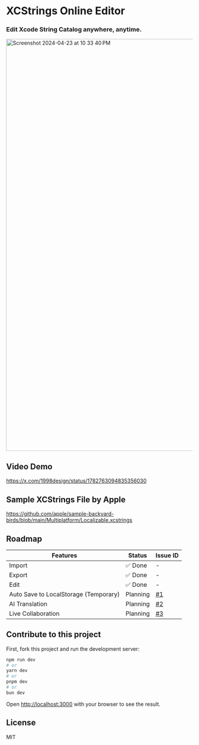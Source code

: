 # XCStrings Online Editor
### Edit Xcode String Catalog anywhere, anytime.

<img width="1112" alt="Screenshot 2024-04-23 at 10 33 40 PM" src="https://github.com/1998code/xcstrings-online/assets/54872601/741fcb83-dbc4-4bf4-87f8-d4a92c1ca567">

## Video Demo
https://x.com/1998design/status/1782763094835356030

## Sample XCStrings File by Apple
https://github.com/apple/sample-backyard-birds/blob/main/Multiplatform/Localizable.xcstrings

## Roadmap
| Features | Status | Issue ID |
| - | - | - |
| Import | ✅ Done | - |
| Export | ✅ Done | - |
| Edit | ✅ Done | - |
| Auto Save to LocalStorage (Temporary) | Planning | [#1](https://github.com/1998code/xcstrings-online/issues/1) |
| AI Translation | Planning | [#2](https://github.com/1998code/xcstrings-online/issues/2) |
| Live Collaboration | Planning | [#3](https://github.com/1998code/xcstrings-online/issues/3) |

## Contribute to this project

First, fork this project and run the development server:

```bash
npm run dev
# or
yarn dev
# or
pnpm dev
# or
bun dev
```

Open [http://localhost:3000](http://localhost:3000) with your browser to see the result.

## License
MIT
